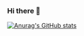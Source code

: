 ### Hi there 👋

[![Anurag's GitHub stats](https://github-readme-stats.vercel.app/api?username=PetarPaunov)](https://github.com/anuraghazra/github-readme-stats)
